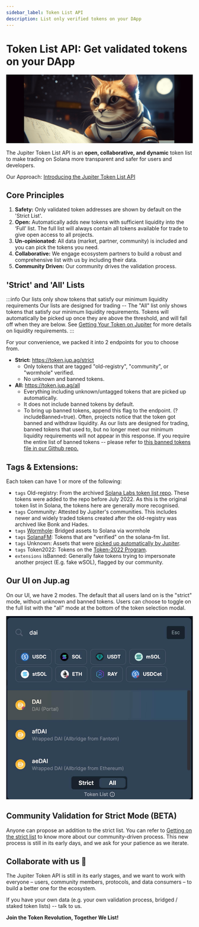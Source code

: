 ```yaml
---
sidebar_label: Token List API
description: List only verified tokens on your DApp
---
```

# Token List API: Get validated tokens on your DApp
![cat_list](./cat_list.png)

The Jupiter Token List API is an **open, collaborative, and dynamic** token list to make trading on Solana more transparent and safer for users and developers.

Our Approach: [Introducing the Jupiter Token List API](/blog/jupiter-token-list-api)

## Core Principles

1. **Safety:** Only validated token addresses are shown by default on the 'Strict List'.
2. **Open:** Automatically adds new tokens with sufficient liquidity into the ‘Full’ list. The full list will always contain all tokens available for trade to give open access to all projects.
3. **Un-opinionated:** All data (market, partner, community) is included and you can pick the tokens you need.
4. **Collaborative:** We engage ecosystem partners to build a robust and comprehensive list with us by including their data.
5. **Community Driven:** Our community drives the validation process.

## 'Strict' and 'All' Lists

:::info Our lists only show tokens that satisfy our minimum liquidity requirements
Our lists are designed for trading -- The "All" list only shows tokens that satisfy our minimum liquidity requirements. Tokens will automatically be picked up once they are above the threshold, and will fall off when they are below. See [Getting Your Token on Jupiter](/docs/get-your-token-onto-jup) for more details on liquidity requirements.
:::

For your convenience, we packed it into 2 endpoints for you to choose from.

- **Strict:** https://token.jup.ag/strict
    - Only tokens that are tagged "old-registry", "community", or "wormhole" verified.
    - No unknown and banned tokens.
- **All:** https://token.jup.ag/all
    - Everything including unknown/untagged tokens that are picked up automatically.
    - It does not include banned tokens by default. 
    - To bring up banned tokens, append this flag to the endpoint. (?includeBanned=true). Often, projects notice that the token got banned and withdraw liquidity. As our lists are designed for trading, banned tokens that used to, but no longer meet our minimum liquidity requirements will not appear in this response. If you require the entire list of banned tokens -- please refer to [this banned tokens file in our Github repo.](https://github.com/jup-ag/token-list/blob/main/banned-tokens.csv)


## Tags & Extensions:

Each token can have 1 or more of the following:

- `tags` Old-registry: From the archived [Solana Labs token list repo](https://github.com/solana-labs/token-list). These tokens were added to the repo before July 2022. As this is the original token list in Solana, the tokens here are generally more recognised.
- `tags` Community: Attested by Jupiter's communities. This includes newer and widely traded tokens created after the old-registry was archived like Bonk and Hades.
- `tags` [Wormhole](https://github.com/wormhole-foundation/wormhole-token-list/blob/main/content/dest_solana.md): Bridged assets to Solana via wormhole
- `tags` [SolanaFM](https://docs.solana.fm/api-reference/tokens): Tokens that are "verified" on the solana-fm list.
- `tags` Unknown: Assets that were [picked up automatically by Jupiter](/docs/get-your-token-onto-jup).
- `tags` Token2022: Tokens on the [Token-2022 Program](https://spl.solana.com/token-2022).
- `extensions` isBanned: Generally fake tokens trying to impersonate another project (E.g. fake wSOL), flagged by our community.

## Our UI on Jup.ag

On our UI, we have 2 modes. The default that all users land on is the "strict" mode, without unknown and banned tokens. Users can choose to toggle on the full list with the "all" mode at the bottom of the token selection modal.

![token list](token-list.jpg)

## Community Validation for Strict Mode (BETA)

Anyone can propose an addition to the strict list. You can refer to [Getting on the strict list](/docs/get-your-token-onto-jup#getting-on-the-strict-list) to know more about our community-driven process. This new process is still in its early days, and we ask for your patience as we iterate.


## Collaborate with us 🤝 

The Jupiter Token API is still in its early stages, and we want to work with everyone – users, community members, protocols, and data consumers – to build a better one for the ecosystem.

If you have your own data (e.g. your own validation process, bridged / staked token lists) -- talk to us.

**Join the Token Revolution, Together We List!**
